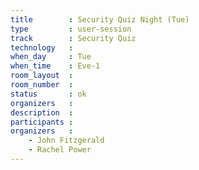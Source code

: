 ```yaml
---
title        : Security Quiz Night (Tue)
type         : user-session
track        : Security Quiz
technology   :
when_day     : Tue
when_time    : Eve-1
room_layout  :
room_number  :
status       : ok
organizers   :
description  :
participants :
organizers   :
    - John Fitzgerald
    - Rachel Power
---
```



